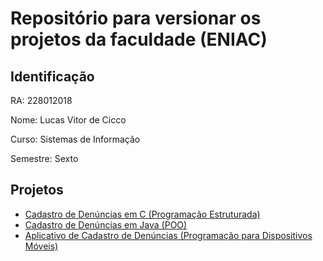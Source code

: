 # Repositório para versionar os projetos da faculdade (ENIAC)

## Identificação

RA: 228012018

Nome: Lucas Vitor de Cicco

Curso: Sistemas de Informação

Semestre: Sexto

## Projetos

- [Cadastro de Denúncias em C (Programação Estruturada)](./complaints)
- [Cadastro de Denúncias em Java (POO)](./poo/complaints)
- [Aplicativo de Cadastro de Denúncias (Programação para Dispositivos Móveis)](./poo/complaints-app)
